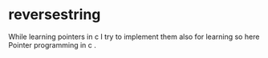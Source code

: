# reversestring
While learning pointers in c I try to implement them also for learning  so here Pointer programming in c .
